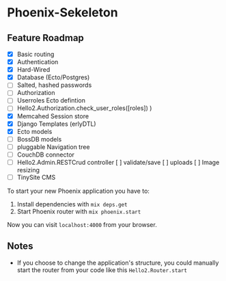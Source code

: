 # Phoenix-Sekeleton

## Feature Roadmap
- [x] Basic routing
- [x] Authentication
- [x] Hard-Wired
- [x] Database (Ecto/Postgres)
- [ ] Salted, hashed passwords
- [ ] Authorization
- [ ] Userroles Ecto defintion
- [ ] Hello2.Authorization.check_user_roles([roles]) )
- [x] Memcahed Session store
- [x] Django Templates (erlyDTL)
- [x] Ecto models
- [ ] BossDB models
- [ ] pluggable Navigation tree
- [ ] CouchDB connector
- [ ] Hello2.Admin.RESTCrud controller
    [ ] validate/save
    [ ] uploads
    [ ] Image resizing
- [ ] TinySite CMS

To start your new Phoenix application you have to:

1. Install dependencies with `mix deps.get`
2. Start Phoenix router with `mix phoenix.start`

Now you can visit `localhost:4000` from your browser.


## Notes

* If you choose to change the application's structure, you could manually start the router from your code like this `Hello2.Router.start`
